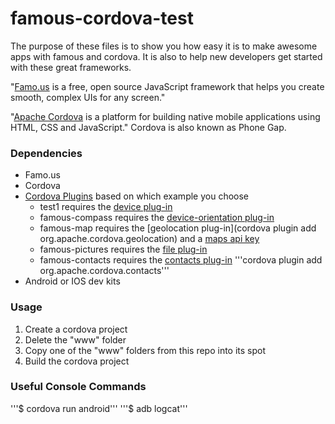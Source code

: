 famous-cordova-test
===================
The purpose of these files is to show you how easy it is to make awesome apps with famous and cordova. It is also to help new developers get started with these great frameworks.

"[Famo.us](http://www.famo.us) is a free, open source JavaScript framework that helps you create smooth, complex UIs for any screen."

"[Apache Cordova](http://cordova.apache.org) is a platform for building native mobile applications using HTML, CSS and JavaScript."
Cordova is also known as Phone Gap.

### Dependencies
* Famo.us
* Cordova
* [Cordova Plugins](http://plugins.cordova.io/#/) based on which example you choose
  * test1 requires the [device plug-in](http://plugins.cordova.io/#/package/org.apache.cordova.device)
  * famous-compass requires the [device-orientation plug-in](http://plugins.cordova.io/#/package/org.apache.cordova.device-orientation)
  * famous-map requires the [geolocation plug-in](cordova plugin add org.apache.cordova.geolocation) and a [maps api key](https://developers.google.com/maps/documentation/embed/guide#api_key)
  * famous-pictures requires the [file plug-in](http://plugins.cordova.io/#/package/org.apache.cordova.file)
  * famous-contacts requires the [contacts plug-in](http://plugins.cordova.io/#/package/org.apache.cordova.contacts) '''cordova plugin add org.apache.cordova.contacts'''
* Android or IOS dev kits


### Usage
1. Create a cordova project
2. Delete the "www" folder
3. Copy one of the "www" folders from this repo into its spot
4. Build the cordova project

### Useful Console Commands
'''$ cordova run android'''
'''$ adb logcat'''

